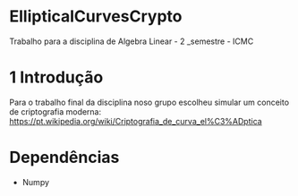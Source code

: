 # EllipticalCurvesCrypto
Trabalho para a disciplina de Algebra Linear - 2 _semestre - ICMC 


# 1 Introdução
Para o trabalho final da disciplina noso grupo escolheu simular  um conceito de criptografia moderna: https://pt.wikipedia.org/wiki/Criptografia_de_curva_el%C3%ADptica

# Dependências 
- Numpy
